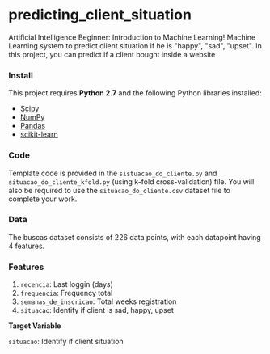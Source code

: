 # predicting_client_situation
Artificial Intelligence Beginner: Introduction to Machine Learning! Machine Learning system to predict client situation if he is "happy", "sad", "upset". In this project, you can predict if a client bought inside a website

### Install

This project requires **Python 2.7** and the following Python libraries installed:

- [Scipy](https://scipy.org/install.html)
- [NumPy](http://www.numpy.org/)
- [Pandas](http://pandas.pydata.org/)
- [scikit-learn](http://scikit-learn.org/stable/)

### Code

Template code is provided in the `sistuacao_do_cliente.py` and `situacao_do_cliente_kfold.py` (using k-fold cross-validation) file. You will also be required to use the `situacao_do_cliente.csv` dataset file to complete your work. 

### Data

The buscas dataset consists of 226 data points, with each datapoint having 4 features.

### Features

1. `recencia`: Last loggin (days)  
2. `frequencia`: Frequency total
3. `semanas_de_inscricao`: Total weeks registration
4. `situacao`: Identify if client is sad, happy, upset

**Target Variable**

`situacao`: Identify if client situation

